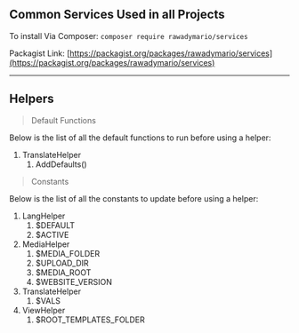 ## Common Services Used in all Projects
To install Via Composer: `composer require rawadymario/services`

Packagist Link: [https://packagist.org/packages/rawadymario/services](https://packagist.org/packages/rawadymario/services)

---
## Helpers
> Default Functions
> 
Below is the list of all the default functions to run before using a helper:
1. TranslateHelper
   1. AddDefaults()
> Constants
> 
Below is the list of all the constants to update before using a helper:

1. LangHelper
   1. $DEFAULT
   2. $ACTIVE
2. MediaHelper
   1. $MEDIA_FOLDER
   2. $UPLOAD_DIR
   3. $MEDIA_ROOT
   4. $WEBSITE_VERSION
3. TranslateHelper
   1. $VALS
4. ViewHelper
   1. $ROOT_TEMPLATES_FOLDER